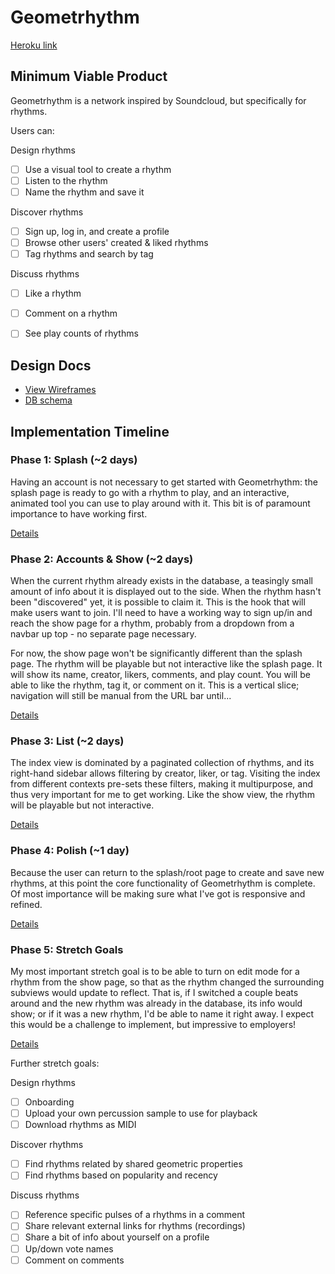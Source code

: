 # Geometrhythm

[Heroku link][heroku]

[heroku]: https://geometrhythm.herokuapp.com/

## Minimum Viable Product
Geometrhythm is a network inspired by Soundcloud, but specifically for rhythms.

Users can:

Design rhythms
- [ ] Use a visual tool to create a rhythm
- [ ] Listen to the rhythm
- [ ] Name the rhythm and save it

Discover rhythms
- [ ] Sign up, log in, and create a profile
- [ ] Browse other users' created & liked rhythms
- [ ] Tag rhythms and search by tag

Discuss rhythms
- [ ] Like a rhythm
- [ ] Comment on a rhythm
- [ ] See play counts of rhythms


## Design Docs
* [View Wireframes][views]
* [DB schema][schema]

[views]: ./docs/views.md
[schema]: ./docs/schema.md

## Implementation Timeline

### Phase 1: Splash (~2 days)

Having an account is not necessary to get started with Geometrhythm: the splash page is ready to go with a rhythm to play, and an interactive, animated tool you can use to play around with it. This bit is of paramount importance to have working first.

[Details][phase-one]

### Phase 2: Accounts & Show (~2 days)

When the current rhythm already exists in the database, a teasingly small amount of info about it is displayed out to the side. When the rhythm hasn't been "discovered" yet, it is possible to claim it. This is the hook that will make users want to join. I'll need to have a working way to sign up/in and reach the show page for a rhythm, probably from a dropdown from a navbar up top - no separate page necessary.

For now, the show page won't be significantly different than the splash page. The rhythm will be playable but not interactive like the splash page. It will show its name, creator, likers, comments, and play count. You will be able to like the rhythm, tag it, or comment on it. This is a vertical slice; navigation will still be manual from the URL bar until...

[Details][phase-two]

### Phase 3: List (~2 days)

The index view is dominated by a paginated collection of rhythms, and its right-hand sidebar allows filtering by creator, liker, or tag. Visiting the index from different contexts pre-sets these filters, making it multipurpose, and thus very important for me to get working. Like the show view, the rhythm will be playable but not interactive.

[Details][phase-three]

### Phase 4: Polish (~1 day)

Because the user can return to the splash/root page to create and save new rhythms, at this point the core functionality of Geometrhythm is complete. Of most importance will be making sure what I've got is responsive and refined.

[Details][phase-four]

### Phase 5: Stretch Goals

My most important stretch goal is to be able to turn on edit mode for a rhythm from the show page, so that as the rhythm changed the surrounding subviews would update to reflect. That is, if I switched a couple beats around and the new rhythm was already in the database, its info would show; or if it was a new rhythm, I'd be able to name it right away. I expect this would be a challenge to implement, but impressive to employers!

[Details][phase-five]

Further stretch goals:

Design rhythms
- [ ] Onboarding
- [ ] Upload your own percussion sample to use for playback
- [ ] Download rhythms as MIDI

Discover rhythms
- [ ] Find rhythms related by shared geometric properties
- [ ] Find rhythms based on popularity and recency

Discuss rhythms
- [ ] Reference specific pulses of a rhythms in a comment
- [ ] Share relevant external links for rhythms (recordings)
- [ ] Share a bit of info about yourself on a profile
- [ ] Up/down vote names
- [ ] Comment on comments

[phase-one]: ./docs/phases/phase1.md
[phase-two]: ./docs/phases/phase2.md
[phase-three]: ./docs/phases/phase3.md
[phase-four]: ./docs/phases/phase4.md
[phase-five]: ./docs/phases/phase5.md
